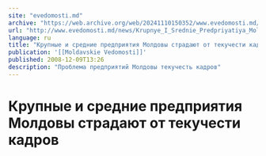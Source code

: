 ```yaml
---
site: "evedomosti.md"
archive: "https://web.archive.org/web/20241110150352/www.evedomosti.md/news/Krupnye_I_Srednie_Predpriyatiya_Moldovy_Stradayut_Ot_Tekuchesti_Kadrov"
url: "http://www.evedomosti.md/news/Krupnye_I_Srednie_Predpriyatiya_Moldovy_Stradayut_Ot_Tekuchesti_Kadrov"
language: ru
title: "Крупные и средние предприятия Молдовы страдают от текучести кадров"
publication: '[[Moldavskie Vedomosti]]'
published: 2008-12-09T13:26
description: "Проблема предприятий Молдовы текучесть кадров"
---
```


# Крупные и средние предприятия Молдовы страдают от текучести кадров

